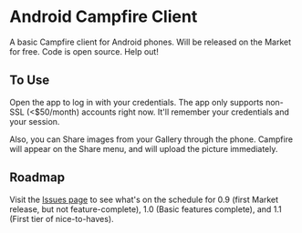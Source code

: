 # Android Campfire Client

A basic Campfire client for Android phones. Will be released on the Market for free.  Code is open source. Help out!

## To Use

Open the app to log in with your credentials.  The app only supports non-SSL (<$50/month) accounts right now.  It'll remember your credentials and your session.

Also, you can Share images from your Gallery through the phone.  Campfire will appear on the Share menu, and will upload the picture immediately.

## Roadmap

Visit the [Issues page](http://github.com/klondike/android-campfire/issues) to see what's on the schedule for 0.9 (first Market release, but not feature-complete), 1.0 (Basic features complete), and 1.1 (First tier of nice-to-haves).